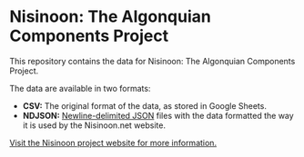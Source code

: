 # Nisinoon: The Algonquian Components Project

This repository contains the data for Nisinoon: The Algonquian Components Project.

The data are available in two formats:

- **CSV:** The original format of the data, as stored in Google Sheets.
- **NDJSON:** [Newline-delimited JSON](https://github.com/ndjson/ndjson-spec) files with the data formatted the way it is used by the Nisinoon.net website.

[Visit the Nisinoon project website for more information.](https://nisinoon.net)
